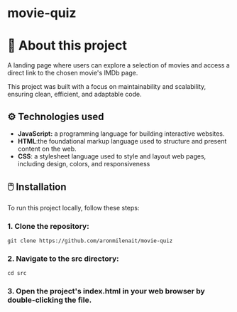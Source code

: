 # movie-quiz
# 🎥 About this project
A landing page where users can explore a selection of movies and access a direct link to the chosen movie's IMDb page.

This project was built with a focus on maintainability and scalability, ensuring clean, efficient, and adaptable code.

## ⚙️ Technologies used
- **JavaScript:** a programming language for building interactive websites.
- **HTML**:the foundational markup language used to structure and present content on the web.
- **CSS**: a stylesheet language used to style and layout web pages, including design, colors, and responsiveness

## 🖱️ Installation
To run this project locally, follow these steps:

### 1. Clone the repository:
``
git clone https://github.com/aronmilenait/movie-quiz
``
### 2. Navigate to the src directory:
``
cd src
``

### 3. Open the project's index.html in your web browser by double-clicking the file.

